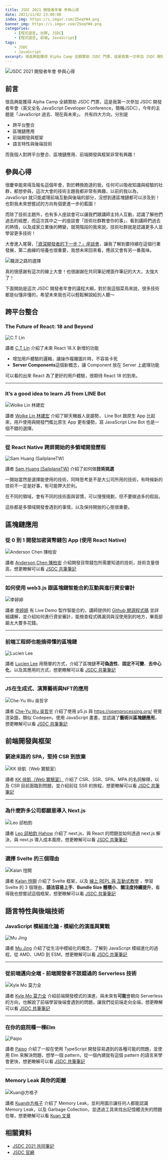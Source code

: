 ```yaml
---
title: JSDC 2021 開發者年會 參與心得
date: 2021/11/02 23:00:00
index_img: https://i.imgur.com/Z5eqYW4.png
banner_img: https://i.imgur.com/Z5eqYW4.png
categories:
    - [程式語言, 社群, JSDC]
    - [程式語言, 前端, JavaScript]
tags:
    - JSDC
    - JavaScript
excerpt: 很高興能獲得 Alpha Camp 全額贊助 JSDC 門票，這是我第一次參加 JSDC 開發者年會（英文全名 JavaScript Developer Conference，簡稱JSDC），今年的主題是「JavaScript 過去、現在與未來」。共有四大方向，分別是「跨平台整合」、「區塊鏈應用」、「前端開發與框架」、「語言特性與後端技術」
---
```


![JSDC 2021 開發者年會 參與心得](https://i.imgur.com/Z5eqYW4.png)

## 前言

很高興能獲得 Alpha Camp 全額贊助 JSDC 門票，這是我第一次參加 JSDC 開發者年會（英文全名 JavaScript Developer Conference，簡稱JSDC），今年的主題是「JavaScript 過去、現在與未來」。
共有四大方向，分別是

- 跨平台整合
- 區塊鏈應用
- 前端開發與框架
- 語言特性與後端技術

而我個人對跨平台整合、區塊鏈應用、前端開發與框架非常有興趣！

## 參與心得

很慶幸能來得及報名這個年會，對於轉換跑道的我，任何可以吸收知識與經驗的社群，都想參與，這次大會的技術主題我都非常有興趣，以前的我以為，JavaScript 就只能處理前端互動與後端的部分，沒想到連區塊鏈都可以涉及到！也對我未來想嘗試的方向有個更進一步的藍圖！

而除了技術主題外，也有多人座談會可以讓我們跟講師主持人互動，認識了解他們過去的經歷，而這次其中之一的座談會「技術社群教會你的事」，看到講師們過去的熱情，以及成家立業後的轉變，就現階段的我來說，技術社群就是認識更多人並學習更多技術！

大會進入尾聲，[「資深開發者的下一步？」座談會](https://hackmd.io/@JSDC-tw/2021conference/%2FlQS90RVdSYSgjCN0mkWcWQ)，讓我了解到要持續在這個行業發展，第二曲線的培養也很重要，我想未來回來看，應該又會有另一番風味。

![職涯之路的選擇](https://i.imgur.com/T20qdRg.png)

真的很感謝有這次的線上大會！也很謝謝在共同筆記裡面作筆記的大大，太強大了！

下面開始是這次 JSDC 開發者年會的議程大綱，對於我這個菜鳥來說，很多技術都是似懂非懂的，希望未來我也可以輕鬆解說給別人聽～

## 跨平台整合

### The Future of React: 18 and Beyond

![C.T Lin](https://i.imgur.com/96tTuRr.png)

講者 [C.T Lin](https://www.facebook.com/chentsulin) 介紹了未來 React 18.X 新增的功能

- 增加用戶體驗的邏輯，讓操作複雜圖片時，不容易卡死
- **Server Components**這個新概念，讓 Component 放在 Server 上處理功能

可以看的出來 React 為了更好的用戶體驗，很期待 React 18 的到來。

---

### It’s a good idea to learn JS from LINE Bot

![Wolke Lin 林建宏](https://i.imgur.com/8PN9qGn.png)

講者 [Wolke Lin 林建宏](https://www.line-community.me/ja/apiexpert/detail/60adb082851f7443b473e751) 介紹了聊天機器人是趨勢， Line Bot 跟原生 App 比起來，用戶使用與開發門檻比原生 App 更有優勢，寫 JavaScript Line Bot 也是一個不錯的選擇。

---

### 從 React Native 跨屏開始的多領域開發歷程

![Sam Huang (SailplaneTW)](https://i.imgur.com/3pZHe25.png)

講者 [Sam Huang (SailplaneTW)](https://www.sam-huang.info/) 介紹了如何做**技術挑選**

一開始當然是選擇能使用的技術，同時思考是不是大公司所用的技術，有時候新的技術不一定是好事，有可能弊大於利。

在不同的領域，會有不同的技術面與習慣，可以慢慢規劃，但不要做過多的假設。

這些都是多領域開發會遇到的事情，以及保持開放的心態很重要。

## 區塊鏈應用

### 從 0 到 1 開發加密貨幣錢包 App (使用 React Native)

![Anderson Chen 陳柏安](https://i.imgur.com/4BeN9Da.jpg)

講者 [Anderson Chen 陳柏安](https://anderson-chen.medium.com/) 介紹開發貨幣錢包所需要知道的技術，技術含量很高，想更瞭解可以看 [JSDC 共筆筆記](https://hackmd.io/@JSDC-tw/2021conference/%2FihSvRJx2SHORYPnXqPO-4Q)

---

### 如何使用 web3.js 跟區塊鏈智能合約互動與進行資安審計

![李婷婷](https://i.imgur.com/Z4FauYz.png)

講者 [李婷婷](https://www.facebook.com/lee.ting.ting.tina) 有 Live Demo 製作智能合約，講師提供的 [Github 開源程式碼](https://github.com/z-institute/Web3-Demo/blob/main/index.js) 並詳細講解，並介紹如何進行資安審計，能檢查程式碼漏洞與沒使用到的地方，畢竟部屬太大要多花錢。

---

### 前端工程師也能搞得懂的區塊鏈

![Lucien Lee](https://i.imgur.com/dE1h1w5.png)

講者 [Lucien Lee](https://www.facebook.com/lucienlee.deer) 用簡單的方式，介紹了區塊鏈**不可偽造性**、**固定不可變**、**去中心化**，以及其應用的方式，想更瞭解可以看 [JSDC 共筆筆記](https://hackmd.io/@JSDC-tw/2021conference/%2F1tXHlYvPRA-SU014yhbkdw)

---

### JS在生成式、演算藝術與NFT的應用

![Che-Yu Wu 吳哲宇](https://i.imgur.com/9ncouEO.jpg)

講者 [Che-Yu Wu 吳哲宇](https://www.facebook.com/cheyuwu345/) 介紹了使用 p5.js 與 https://openprocessing.org/ 視覺渲染圖，類似 Codepen，使用 JavaScript 畫畫，並認識了**藝術**與**區塊鏈應用**，想更瞭解可以看 [JSDC 共筆筆記](https://hackmd.io/@JSDC-tw/2021conference/%2FV_HFtUJDQ8un2QVb5ti8jA)

## 前端開發與框架

### 窮途末路的 SPA，堅持 CSR 到放棄

![KK 徐凱（Web 實驗室）](https://i.imgur.com/6lJG1RA.png)

講者 [KK 徐凱（Web 實驗室）](https://www.facebook.com/weblab.tw/) 介紹了 CSR、SSR、SPA、MPA 的名詞解釋，以及 CSR 目前面臨到問題，並介紹前往 SSR 的旅程，想更瞭解可以看 [JSDC 共筆筆記](https://hackmd.io/@JSDC-tw/2021conference/%2FdiH2dM4PRDOMwAl2XB9hJg)

---

### 為什麼許多公司都願意導入 Next.js

![Leo 邱柏鈞](https://i.imgur.com/wRBzerD.png)

講者 [Leo 邱柏鈞 Hahow](https://airwaves.medium.com/) 介紹了 next.js，與 React 的問題並如何透過 next.js 解決，與 next.js 導入成本風險，想更瞭解可以看 [JSDC 共筆筆記](https://hackmd.io/@JSDC-tw/2021conference/%2FOMXdYdetSa6p275qTiUlNQ)

---

### 選擇 Svelte 的三個理由

![Kalan 愷開](https://i.imgur.com/NNLfwUF.png)

講者 [Kalan 愷開](https://twitter.com/kalanyei) 介紹了 Svelte 框架，以及 [線上 REPL 與 互動式教學](https://svelte.dev/repl/hello-world?version=3.44.1) ，學習 Svelte 的 3 個理由，**語法容易上手**、**Bundle Size 體積小**、**關注度持續提升**，看得我也想嘗試這個框架，想更瞭解可以看 [JSDC 共筆筆記](https://hackmd.io/@JSDC-tw/2021conference/%2FxVZt-2jHQoG8_8Jia0Ln8g)

## 語言特性與後端技術

### JavaScript 模組進化論 - 模組化的演進與實戰

![Mu Jing](https://i.imgur.com/pbH0Ltf.png)

講者 [Mu Jing](https://www.facebook.com/mujing/) 介紹了從生活中模組化的概念，了解到 JavaScript 模組進化的過程，從 AMD、UMD 到 ESM，想更瞭解可以看 [JSDC 共筆筆記](https://hackmd.io/@JSDC-tw/2021conference/%2FWkLLTE_ARW-D5kEq98KJ3g)

---

### 從前端邁向全端 - 前端開發者不該錯過的 Serverless 技術
![Kyle Mo 莫力全](https://i.imgur.com/rG675DQ.png)

講者 [Kyle Mo 莫力全](https://oldmo860617.medium.com/) 介紹前端開發模式的演進，與未來有**可能**會朝向 Serverless 的方向，也解說了前端學習後端會遇到的問題，讓我們從前端走向全端，想更瞭解可以看 [JSDC 共筆筆記](https://hackmd.io/@JSDC-tw/2021conference/%2Fe0bsgIygSdyGFX13_P39Qg) 

---

### 在你的庭院種一棵Elm

![Paipo](https://i.imgur.com/GeHB0JD.png)

講者 [Paipo](https://webhack.connpass.com/) 介紹了一般在使用 TypeScript 開發容易遇到的各種可能的問題，並使用 Elm 來解決問題，想學一個 pattern，從一個內建就有這個 pattern 的語言來學會更快，想更瞭解可以看 [JSDC 共筆筆記](https://hackmd.io/@JSDC-tw/2021conference/%2Fw_aCUnYQRhKbSr4vvxNM0Q) 

---

### Memory Leak 與你的距離

![Kuan@方格子](https://i.imgur.com/CWdHEHp.png)

講者 [Kuan@方格子](https://vocus.cc/user/@kuan) 介紹了 Memory Leak，並利用圖示讓任何人都能認識 Memory Leak，以及 Garbage Collection，並透過工具來找出記憶體流失的問題在哪，想更瞭解可以看 [Kuan 文章](https://vocus.cc/article/61176c17fd89780001942f1c) 

## 相關資料

- [JSDC 2021 共同筆記](https://hackmd.io/@JSDC-tw/2021conference/https%3A%2F%2Fhackmd.io%2F%40JSDC-tw%2F2021conference)
- [JSDC 官網](https://2021.jsdc.tw/)
